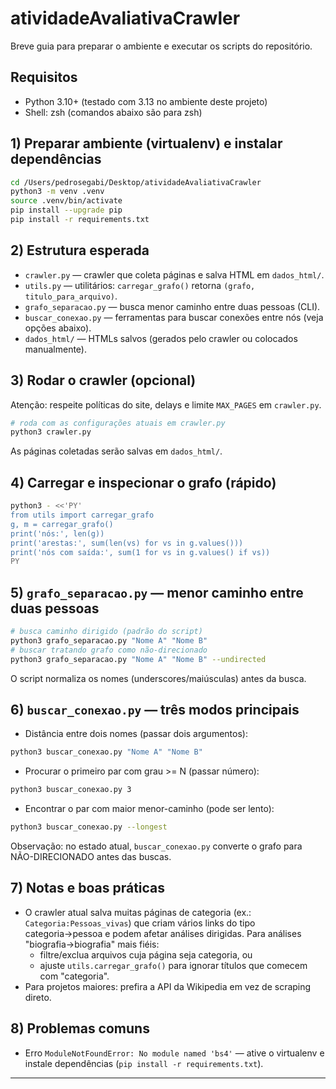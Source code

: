 # atividadeAvaliativaCrawler

Breve guia para preparar o ambiente e executar os scripts do repositório.

## Requisitos
- Python 3.10+ (testado com 3.13 no ambiente deste projeto)
- Shell: zsh (comandos abaixo são para zsh)

## 1) Preparar ambiente (virtualenv) e instalar dependências
```bash
cd /Users/pedrosegabi/Desktop/atividadeAvaliativaCrawler
python3 -m venv .venv
source .venv/bin/activate
pip install --upgrade pip
pip install -r requirements.txt
```

## 2) Estrutura esperada
- `crawler.py` — crawler que coleta páginas e salva HTML em `dados_html/`.
- `utils.py` — utilitários: `carregar_grafo()` retorna `(grafo, titulo_para_arquivo)`.
- `grafo_separacao.py` — busca menor caminho entre duas pessoas (CLI).
- `buscar_conexao.py` — ferramentas para buscar conexões entre nós (veja opções abaixo).
- `dados_html/` — HTMLs salvos (gerados pelo crawler ou colocados manualmente).

## 3) Rodar o crawler (opcional)
Atenção: respeite políticas do site, delays e limite `MAX_PAGES` em `crawler.py`.
```bash
# roda com as configurações atuais em crawler.py
python3 crawler.py
```
As páginas coletadas serão salvas em `dados_html/`.

## 4) Carregar e inspecionar o grafo (rápido)
```bash
python3 - <<'PY'
from utils import carregar_grafo
g, m = carregar_grafo()
print('nós:', len(g))
print('arestas:', sum(len(vs) for vs in g.values()))
print('nós com saída:', sum(1 for vs in g.values() if vs))
PY
```

## 5) `grafo_separacao.py` — menor caminho entre duas pessoas
```bash
# busca caminho dirigido (padrão do script)
python3 grafo_separacao.py "Nome A" "Nome B"
# buscar tratando grafo como não-direcionado
python3 grafo_separacao.py "Nome A" "Nome B" --undirected
```
O script normaliza os nomes (underscores/maiúsculas) antes da busca.

## 6) `buscar_conexao.py` — três modos principais
- Distância entre dois nomes (passar dois argumentos):
```bash
python3 buscar_conexao.py "Nome A" "Nome B"
```
- Procurar o primeiro par com grau >= N (passar número):
```bash
python3 buscar_conexao.py 3
```
- Encontrar o par com maior menor-caminho (pode ser lento):
```bash
python3 buscar_conexao.py --longest
```
Observação: no estado atual, `buscar_conexao.py` converte o grafo para NÃO-DIRECIONADO antes das buscas.

## 7) Notas e boas práticas
- O crawler atual salva muitas páginas de categoria (ex.: `Categoria:Pessoas_vivas`) que criam vários links do tipo categoria→pessoa e podem afetar análises dirigidas. Para análises "biografia→biografia" mais fiéis:
  - filtre/exclua arquivos cuja página seja categoria, ou
  - ajuste `utils.carregar_grafo()` para ignorar títulos que comecem com "categoria".
- Para projetos maiores: prefira a API da Wikipedia em vez de scraping direto.

## 8) Problemas comuns
- Erro `ModuleNotFoundError: No module named 'bs4'` — ative o virtualenv e instale dependências (`pip install -r requirements.txt`).

---
